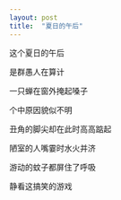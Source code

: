 ```yaml
---
layout: post
title:  "夏日的午后"
---
```


这个夏日的午后

是群愚人在算计

一只蝉在窗外掩起嗓子

个中原因貌似不明

丑角的脚尖却在此时高高踮起

陋室的人嘴霎时水火并济

游动的蚊子都屏住了呼吸

静看这搞笑的游戏
